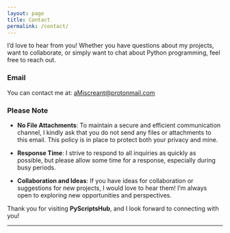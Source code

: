 ```yaml
---
layout: page
title: Contact
permalink: /contact/
---
```



I’d love to hear from you! Whether you have questions about my projects, want to collaborate, or simply want to chat about Python programming, feel free to reach out.

### Email

You can contact me at: [aMiscreant@protonmail.com](mailto:aMiscreant@protonmail.com)

### Please Note

- **No File Attachments**: To maintain a secure and efficient communication channel, I kindly ask that you do not send any files or attachments to this email. This policy is in place to protect both your privacy and mine.

- **Response Time**: I strive to respond to all inquiries as quickly as possible, but please allow some time for a response, especially during busy periods.

- **Collaboration and Ideas**: If you have ideas for collaboration or suggestions for new projects, I would love to hear them! I’m always open to exploring new opportunities and perspectives.

Thank you for visiting **PyScriptsHub**, and I look forward to connecting with you!

---
